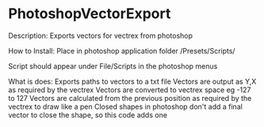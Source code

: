 PhotoshopVectorExport
=====================

Description:
Exports vectors for vectrex from photoshop

How to Install:
Place in photoshop application folder /Presets/Scripts/

Script should appear under File/Scripts in the photoshop menus

What is does:
Exports paths to vectors to a txt file
Vectors are output as Y,X as required by the vectrex
Vectors are converted to vectrex space eg -127 to 127
Vectors are calculated from the previous position as required by the vectrex to draw like a pen
Closed shapes in photoshop don't add a final vector to close the shape, so this code adds one





